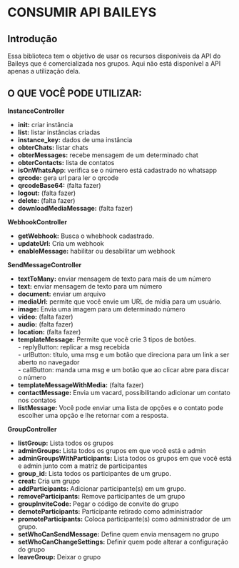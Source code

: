 # CONSUMIR API BAILEYS

## Introdução

Essa biblioteca tem o objetivo de usar os recursos disponíveis da API do Baileys que é comercializada nos grupos. Aqui não está disponível a API apenas a utilização dela.


## O QUE VOCÊ PODE UTILIZAR:
<b>InstanceController</b>
- <b>init:</b> criar instância
- <b>list:</b> listar instâncias criadas
- <b>instance_key:</b> dados de uma instância
- <b>obterChats:</b> listar chats
- <b>obterMessages:</b> recebe mensagem de um determinado chat
- <b>obterContacts:</b> lista de contatos
- <b>isOnWhatsApp</b>: verifica se o número está cadastrado no whatsapp
- <b>qrcode:</b> gera url para ler o qrcode
- <b>qrcodeBase64:</b> (falta fazer)
- <b>logout:</b> (falta fazer)
- <b>delete:</b> (falta fazer)
- <b>downloadMediaMessage:</b> (falta fazer)

<b>WebhookController</b>
- <b>getWebhook:</b> Busca o whebhook cadastrado.
- <b>updateUrl:</b> Cria um webhook
- <b>enableMessage:</b> habilitar ou desabilitar um webhook

<b>SendMessageController</b>
- <b>textToMany:</b> enviar mensagem de texto para mais de um número
- <b>text:</b> enviar mensagem de texto para um número
- <b>document:</b> enviar um arquivo
- <b>mediaUrl:</b> permite que você envie um URL de mídia para um usuário.
- <b>image:</b> Envia uma imagem para um determinado número
- <b>video:</b> (falta fazer)
- <b>audio:</b> (falta fazer)
- <b>location:</b> (falta fazer)
- <b>templateMessage:</b> Permite que você crie 3 tipos de botões.<br>
        - replyButton: replicar a msg recebida<br>
        - urlButton: título, uma msg e um botão que direciona para um link a ser aberto no navegador<br>
        - callButton: manda uma msg e um botão que ao clicar abre para discar o número<br>
- <b>templateMessageWithMedia:</b> (falta fazer)
- <b>contactMessage:</b> Envia um vacard, possibilitando adicionar um contato nos contatos<br>
- <b>listMessage:</b> Você pode enviar uma lista de opções e o contato pode escolher uma opção e lhe retornar com a resposta.<br>

<b>GroupController</b>
- <b>listGroup:</b> Lista todos os grupos
- <b>adminGroups:</b> Lista todos os grupos em que você está e admin
- <b>adminGroupsWithParticipants:</b> Lista todos os grupos em que você está e admin junto com a matriz de participantes
- <b>group_id:</b> Lista todos os participantes de um grupo.<br>
- <b>creat:</b> Cria um grupo
- <b>addParticipants:</b> Adicionar participante(s) em um grupo.
- <b>removeParticipants:</b> Remove participantes de um grupo
- <b>groupInviteCode:</b> Pegar o código de convite do grupo
- <b>demoteParticipants:</b> Participante retirado como administrador
- <b>promoteParticipants:</b> Coloca  participante(s) como administrador de um grupo.
- <b>setWhoCanSendMessage:</b> Define quem envia mensagem no grupo
- <b>setWhoCanChangeSettings:</b> Definir quem pode alterar a configuração do grupo
- <b>leaveGroup:</b> Deixar o grupo
